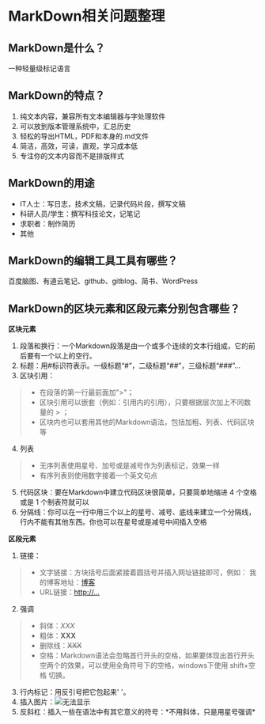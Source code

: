 # MarkDown相关问题整理  
## MarkDown是什么？  
一种轻量级标记语言  
## MarkDown的特点？
1. 纯文本内容，兼容所有文本编辑器与字处理软件  
2. 可以放到版本管理系统中，汇总历史  
3. 轻松的导出HTML，PDF和本身的.md文件  
4. 简洁，高效，可读，直观，学习成本低  
5. 专注你的文本内容而不是排版样式  

## MarkDown的用途  
- IT人士：写日志，技术文稿，记录代码片段，撰写文稿  
- 科研人员/学生：撰写科技论文，记笔记  
- 求职者：制作简历  
- 其他  

## MarkDown的编辑工具工具有哪些？  
百度脑图、有道云笔记、github、gitblog、简书、WordPress 
## MarkDown的区块元素和区段元素分别包含哪些？
**区块元素**
1. 段落和换行：一个Markdown段落是由一个或多个连续的文本行组成，它的前后要有一个以上的空行。  
2. 标题：用#标识符表示。一级标题“#”，二级标题“##”，三级标题“###”...  
3. 区块引用：
>* 在段落的第一行最前面加">"；
>* 区块引用可以嵌套（例如：引用内的引用），只要根据层次加上不同数量的 > ；
>* 区块内也可以套用其他的Markdown语法，包括加粗、列表、代码区块等
4. 列表  
>* 无序列表使用星号、加号或是减号作为列表标记，效果一样  
>* 有序列表则使用数字接着一个英文句点  
5. 代码区块：要在Markdown中建立代码区块很简单，只要简单地缩进 4 个空格或是 1 个制表符就可以  
6. 分隔线：你可以在一行中用三个以上的星号、减号、底线来建立一个分隔线，行内不能有其他东西。你也可以在星号或是减号中间插入空格  

**区段元素**  
1. 链接：
>* 文字链接：方块括号后面紧接着圆括号并插入网址链接即可，例如：
我的博客地址：[博客](http://...)  
>* URL链接：<http://...>  
2. 强调
>* 斜体：*XXX* 
>* 粗体：**XXX**  
>* 删除线：~~XXX~~   
>* 空格：Markdown语法会忽略首行开头的空格，如果要体现出首行开头空两个的效果，可以使用全角符号下的空格，windows下使用 shift+空格 切换。  
3. 行内标记：用反引号把它包起来' '。  
4. 插入图片：![无法显示](D:\学习文件\html5\练习\img\smiley.gif)  
5. 反斜杠：插入一些在语法中有其它意义的符号：\*不用斜体，只是用星号强调*      

